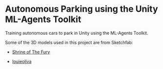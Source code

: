 # Autonomous Parking using the Unity ML-Agents Toolkit

Training autonomous cars to park in Unity using the ML-Agents Toolkit.

Some of the 3D models used in this project are from Sketchfab:

- [Shrine of The Fury](https://sketchfab.com/3d-models/chevrolet-corvette-1980-different-colours-7e428bdb3ab54b4e9ac610e545fd9d03)

- [louieoliva](https://sketchfab.com/3d-models/low-poly-tree-pack-ea6e844754da494a9c38501b4fff92ad)